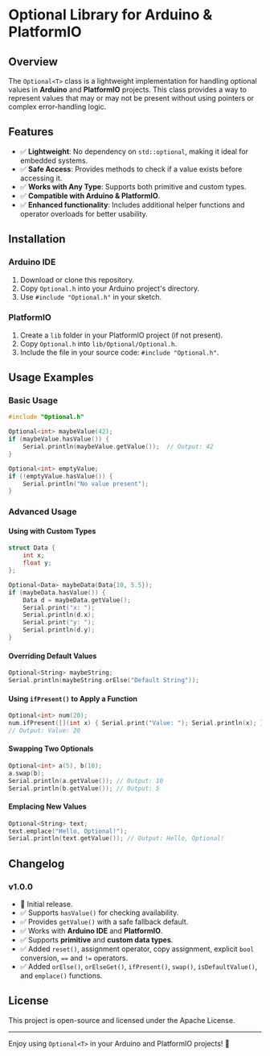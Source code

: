 # Optional Library for Arduino & PlatformIO

## Overview
The `Optional<T>` class is a lightweight implementation for handling optional values in **Arduino** and **PlatformIO** projects. This class provides a way to represent values that may or may not be present without using pointers or complex error-handling logic.

## Features
- ✅ **Lightweight**: No dependency on `std::optional`, making it ideal for embedded systems.
- ✅ **Safe Access**: Provides methods to check if a value exists before accessing it.
- ✅ **Works with Any Type**: Supports both primitive and custom types.
- ✅ **Compatible with Arduino & PlatformIO**.
- ✅ **Enhanced functionality**: Includes additional helper functions and operator overloads for better usability.

## Installation
### Arduino IDE
1. Download or clone this repository.
2. Copy `Optional.h` into your Arduino project's directory.
3. Use `#include "Optional.h"` in your sketch.

### PlatformIO
1. Create a `lib` folder in your PlatformIO project (if not present).
2. Copy `Optional.h` into `lib/Optional/Optional.h`.
3. Include the file in your source code: `#include "Optional.h"`.

## Usage Examples

### **Basic Usage**
```cpp
#include "Optional.h"

Optional<int> maybeValue(42);
if (maybeValue.hasValue()) {
    Serial.println(maybeValue.getValue());  // Output: 42
}

Optional<int> emptyValue;
if (!emptyValue.hasValue()) {
    Serial.println("No value present");
}
```

### **Advanced Usage**
#### **Using with Custom Types**
```cpp
struct Data {
    int x;
    float y;
};

Optional<Data> maybeData(Data{10, 5.5});
if (maybeData.hasValue()) {
    Data d = maybeData.getValue();
    Serial.print("x: ");
    Serial.println(d.x);
    Serial.print("y: ");
    Serial.println(d.y);
}
```

#### **Overriding Default Values**
```cpp
Optional<String> maybeString;
Serial.println(maybeString.orElse("Default String"));
```

#### **Using `ifPresent()` to Apply a Function**
```cpp
Optional<int> num(20);
num.ifPresent([](int x) { Serial.print("Value: "); Serial.println(x); });
// Output: Value: 20
```

#### **Swapping Two Optionals**
```cpp
Optional<int> a(5), b(10);
a.swap(b);
Serial.println(a.getValue()); // Output: 10
Serial.println(b.getValue()); // Output: 5
```

#### **Emplacing New Values**
```cpp
Optional<String> text;
text.emplace("Hello, Optional!");
Serial.println(text.getValue()); // Output: Hello, Optional!
```

## Changelog
### **v1.0.0**
- 🚀 Initial release.
- ✅ Supports `hasValue()` for checking availability.
- ✅ Provides `getValue()` with a safe fallback default.
- ✅ Works with **Arduino IDE** and **PlatformIO**.
- ✅ Supports **primitive** and **custom data types**.
- ✅ Added `reset()`, assignment operator, copy assignment, explicit `bool` conversion, `==` and `!=` operators.
- ✅ Added `orElse()`, `orElseGet()`, `ifPresent()`, `swap()`, `isDefaultValue()`, and `emplace()` functions.

## License
This project is open-source and licensed under the Apache License.

---

Enjoy using `Optional<T>` in your Arduino and PlatformIO projects! 🚀

